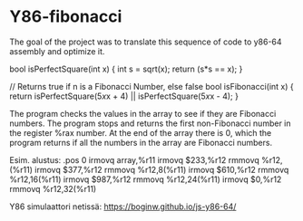 # Y86-fibonacci
The goal of the project was to translate this sequence of code to y86-64 assembly and optimize it.

bool isPerfectSquare(int x) {
    int s = sqrt(x);
    return (s*s == x);
}  

// Returns true if n is a Fibonacci Number, else false
bool isFibonacci(int x) {
    return isPerfectSquare(5*x*x + 4) || isPerfectSquare(5*x*x - 4);
}

The program checks the values in the array to see if they are Fibonacci numbers. The program stops and returns the first non-Fibonacci number in the register %rax
number. At the end of the array there is 0, which the program returns if all the numbers in the array are Fibonacci numbers.

Esim. alustus:
.pos 0
irmovq array,%r11
irmovq $233,%r12
rmmovq %r12,(%r11)
irmovq $377,%r12
rmmovq %r12,8(%r11)
irmovq $610,%r12
rmmovq %r12,16(%r11)
irmovq $987,%r12
rmmovq %r12,24(%r11)
irmovq $0,%r12
rmmovq %r12,32(%r11)

Y86 simulaattori netissä: https://boginw.github.io/js-y86-64/
